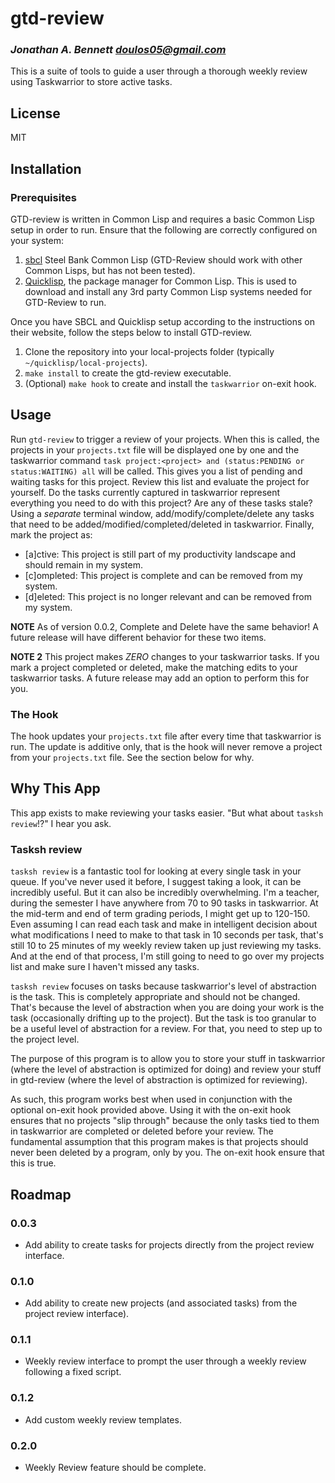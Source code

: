# gtd-review

### _Jonathan A. Bennett <doulos05@gmail.com>_

This is a suite of tools to guide a user through a thorough weekly review using Taskwarrior to store active tasks.

## License

MIT

## Installation

### Prerequisites

GTD-review is written in Common Lisp and requires a basic Common Lisp setup in order to run. Ensure that the following are correctly configured on your system:

1. [sbcl](http://www.sbcl.org/index.html) Steel Bank Common Lisp (GTD-Review should work with other Common Lisps, but has not been tested).
2. [Quicklisp](https://www.quicklisp.org/beta/), the package manager for Common Lisp. This is used to download and install any 3rd party Common Lisp systems needed for GTD-Review to run.

Once you have SBCL and Quicklisp setup according to the instructions on their website, follow the steps below to install GTD-review.

1. Clone the repository into your local-projects folder (typically `~/quicklisp/local-projects`).
2. `make install` to create the gtd-review executable.
3. (Optional) `make hook` to create and install the `taskwarrior` on-exit hook.

## Usage

Run `gtd-review` to trigger a review of your projects. When this is called, the projects in your `projects.txt` file will be displayed one by one and the taskwarrior command `task project:<project> and (status:PENDING or status:WAITING) all` will be called. This gives you a list of pending and waiting tasks for this project. Review this list and evaluate the project for yourself. Do the tasks currently captured in taskwarrior represent everything you need to do with this project? Are any of these tasks stale? Using a _separate_ terminal window, add/modify/complete/delete any tasks that need to be added/modified/completed/deleted in taskwarrior. Finally, mark the project as:

- [a]ctive: This project is still part of my productivity landscape and should remain in my system.
- [c]ompleted: This project is complete and can be removed from my system.
- [d]eleted: This project is no longer relevant and can be removed from my system.

**NOTE** As of version 0.0.2, Complete and Delete have the same behavior! A future release will have different behavior for these two items.

**NOTE 2** This project makes _ZERO_ changes to your taskwarrior tasks. If you mark a project completed or deleted, make the matching edits to your taskwarrior tasks. A future release may add an option to perform this for you.

### The Hook

The hook updates your `projects.txt` file after every time that taskwarrior is run. The update is additive only, that is the hook will never remove a project from your `projects.txt` file. See the section below for why.

## Why This App

This app exists to make reviewing your tasks easier. "But what about `tasksh review`!?" I hear you ask.

### Tasksh review

`tasksh review` is a fantastic tool for looking at every single task in your queue. If you've never used it before, I suggest taking a look, it can be incredibly useful. But it can also be incredibly overwhelming. I'm a teacher, during the semester I have anywhere from 70 to 90 tasks in taskwarrior. At the mid-term and end of term grading periods, I might get up to 120-150. Even assuming I can read each task and make in intelligent decision about what modifications I need to make to that task in 10 seconds per task, that's still 10 to 25 minutes of my weekly review taken up just reviewing my tasks. And at the end of that process, I'm still going to need to go over my projects list and make sure I haven't missed any tasks.

`tasksh review` focuses on tasks because taskwarrior's level of abstraction is the task. This is completely appropriate and should not be changed. That's because the level of abstraction when you are doing your work is the task (occasionally drifting up to the project). But the task is too granular to be a useful level of abstraction for a review. For that, you need to step up to the project level.

The purpose of this program is to allow you to store your stuff in taskwarrior (where the level of abstraction is optimized for doing) and review your stuff in gtd-review (where the level of abstraction is optimized for reviewing).

As such, this program works best when used in conjunction with the optional on-exit hook provided above. Using it with the on-exit hook ensures that no projects "slip through" because the only tasks tied to them in taskwarrior are completed or deleted before your review. The fundamental assumption that this program makes is that projects should never been deleted by a program, only by you. The on-exit hook ensure that this is true.

## Roadmap

### 0.0.3

- Add ability to create tasks for projects directly from the project review interface.

### 0.1.0

- Add ability to create new projects (and associated tasks) from the project review interface).

### 0.1.1

- Weekly review interface to prompt the user through a weekly review following a fixed script.

### 0.1.2

- Add custom weekly review templates.

### 0.2.0

- Weekly Review feature should be complete.
